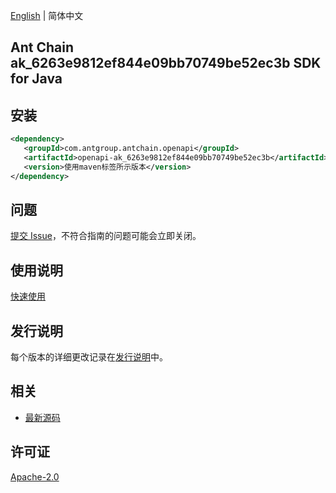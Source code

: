 [English](README.md) | 简体中文

## Ant Chain ak_6263e9812ef844e09bb70749be52ec3b SDK for Java

## 安装

```xml
<dependency>
   <groupId>com.antgroup.antchain.openapi</groupId>
   <artifactId>openapi-ak_6263e9812ef844e09bb70749be52ec3b</artifactId>
   <version>使用maven标签所示版本</version>
</dependency>
```

## 问题

[提交 Issue](https://github.com/alipay/antchain-openapi-prod-sdk/issues/new)，不符合指南的问题可能会立即关闭。

## 使用说明

[快速使用](https://github.com/alipay/antchain-openapi-prod-sdk)

## 发行说明

每个版本的详细更改记录在[发行说明](./ChangeLog.txt)中。

## 相关

- [最新源码](https://github.com/alipay/antchain-openapi-prod-sdk/)

## 许可证

[Apache-2.0](http://www.apache.org/licenses/LICENSE-2.0)
